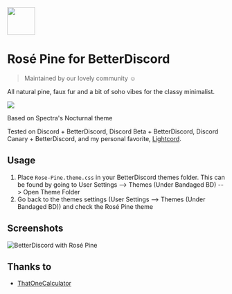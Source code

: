 <img src="https://github.com/rose-pine/rose-pine-theme/blob/master/assets/icon.png" width="64" />

# Rosé Pine for BetterDiscord

> Maintained by our lovely community ☺️

All natural pine, faux fur and a bit of soho vibes for the classy minimalist.

[![](https://img.shields.io/badge/Rosé%20Pine%20Theme-191724)](https://github.com/rose-pine/rose-pine-theme)

Based on Spectra's Nocturnal theme

Tested on Discord + BetterDiscord, Discord Beta + BetterDiscord, Discord Canary + BetterDiscord, and my personal favorite, [Lightcord](https://lightcord.github.io/). 

## Usage

1. Place `Rose-Pine.theme.css` in your BetterDiscord themes folder. This can be found by going to User Settings --> Themes (Under Bandaged BD) --> Open Theme Folder
2. Go back to the themes settings (User Settings --> Themes (Under Bandaged BD)) and check the Rosé Pine theme

## Screenshots

![BetterDiscord with Rosé Pine](https://i.imgur.com/d7VnFZk.png)

## Thanks to 

- [ThatOneCalculator](https://github.com/thatonecalculator)
